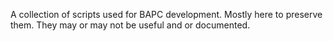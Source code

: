 A collection of scripts used for BAPC development.
Mostly here to preserve them. They may or may not be useful and or documented.
